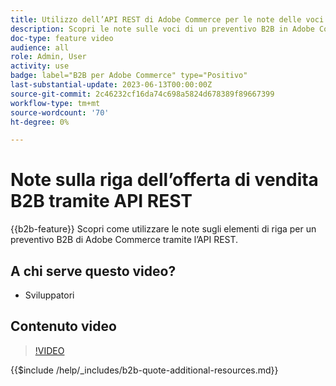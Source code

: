 ```yaml
---
title: Utilizzo dell’API REST di Adobe Commerce per le note delle voci
description: Scopri le note sulle voci di un preventivo B2B in Adobe Commerce utilizzando l’API REST
doc-type: feature video
audience: all
role: Admin, User
activity: use
badge: label="B2B per Adobe Commerce" type="Positivo"
last-substantial-update: 2023-06-13T00:00:00Z
source-git-commit: 2c46232cf16da74c698a5824d678389f89667399
workflow-type: tm+mt
source-wordcount: '70'
ht-degree: 0%

---
```


# Note sulla riga dell’offerta di vendita B2B tramite API REST

{{b2b-feature}}
Scopri come utilizzare le note sugli elementi di riga per un preventivo B2B di Adobe Commerce tramite l’API REST.

## A chi serve questo video?

- Sviluppatori

## Contenuto video

>[!VIDEO](https://video.tv.adobe.com/v/3420418?learn=on)

{{$include /help/_includes/b2b-quote-additional-resources.md}}
